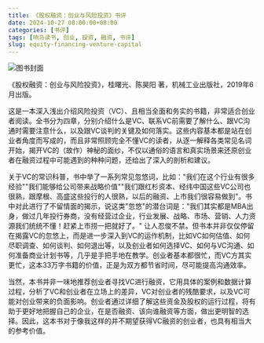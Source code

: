 ```yaml
---
title: 《股权融资：创业与风险投资》书评
date: 2024-10-27 08:00:00+08:00
categories: [书评]
tags: [响马读书, 创业, 投资, 融资, 书评]
slug: equity-financing-venture-capital
---
```


<div class="p-3 text-center">
  <img class="img-fluid" src="/images/2024/1027/book-cover.png" alt="图书封面">
</div>

《股权融资：创业与风险投资》，桂曙光、陈昊阳 著，机械工业出版社，2019年6月出版。

这是一本深入浅出介绍风险投资（VC）、且相当全面和务实的书籍，非常适合创业者阅读。全书分为四章，分别介绍什么是VC、联系VC前需要了解什么、跟VC沟通时需要注意什么，以及跟VC谈判的关键及如何落实。这些内容基本都是站在创业者角度而写成的，而且非常照顾完全不懂VC的读者，从逐一解释各类常见名词开始，揭开VC的（故作）神秘的面纱，不仅以通俗的语言和真实场景来还原创业者在融资过程中可能遇到的种种问题，还给出了深入的剖析和建议。

关于VC的常识科普，书中举了一系列常见忽悠词，比如："我们在这个行业有很多经验""我们能够给公司带来战略价值""我们跟红杉资本、经纬中国这些VC公司也很熟，跟摩根、高盛这些投行的人很熟，以后的融资、上市我们很容易做到"。书中对此进行了不留情面的揭示，说这类"忽悠"的潜台词是："我们其实都是MBA出身，做过几年投行券商，没有经营过企业，行业发展、战略、市场、营销、人力资源我们统统不懂！赶紧上市捞一把就好了。" 让人忍俊不禁。但书本并非仅仅停留在揭露VC的忽悠上，而是进一步深入到VC的运作机制，比如VC如何估值、如何尽职调查、如何谈判、如何退出等，以及创业者如何选择VC、如何与VC沟通、如何准备商业计划书等，几乎是手把手地在教学。创业者基本都很忙，而VC方其实更忙，这本33万字书籍的价值，正是为双方都节省时间，尽可能提高沟通效率。

当然，本书并非一味地推荐创业者寻找VC进行融资，它用具体的案例和数据计算过程，分析了VC和创业者在立场上的差异，VC对创业者的残酷要求，以及VC可能对创业带来的负面影响。创业者通过详细了解这些资金及股权的运行过程，将有助于更好地把握自己的企业，在是否融资、该向谁融资等方面，做出更明智的选择。因此，这本书对于像我这样的并不期望获得VC融资的创业者，也具有相当大的参考价值。
